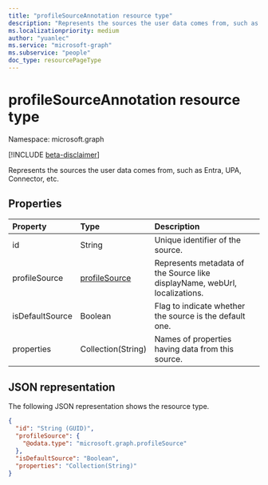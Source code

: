 ```yaml
---
title: "profileSourceAnnotation resource type"
description: "Represents the sources the user data comes from, such as Entra, UPA, Connector, etc."
ms.localizationpriority: medium
author: "yuanlec"
ms.service: "microsoft-graph"
ms.subservice: "people"
doc_type: resourcePageType
---
```


# profileSourceAnnotation resource type

Namespace: microsoft.graph

[!INCLUDE [beta-disclaimer](../../includes/beta-disclaimer.md)]

Represents the sources the user data comes from, such as Entra, UPA, Connector, etc.

## Properties
| Property	    | Type	                                            |Description                                                               |
|:--------------|:--------------------------------------------------|:-------------------------------------------------------------------------|
|id             |String                                             |Unique identifier of the source.                                          |
|profileSource  |[profileSource](../resources/profileSource.md)     |Represents metadata of the Source like displayName, webUrl, localizations.|
|isDefaultSource|Boolean                                            |Flag to indicate whether the source is the default one.                   |
|properties     |Collection(String)                                 |Names of properties having data from this source.                         |

## JSON representation

The following JSON representation shows the resource type.

<!-- {
  "blockType": "resource",
  "optionalProperties": [

  ],
  "@odata.type": "microsoft.graph.profileSourceAnnotation"
}-->

```json
{
  "id": "String (GUID)",
  "profileSource": {
    "@odata.type": "microsoft.graph.profileSource"
  },
  "isDefaultSource": "Boolean",
  "properties": "Collection(String)"
}
```
